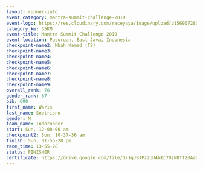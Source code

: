 ```yaml
---
layout: runner-info 
event_category: mantra-summit-challenge-2019 
event-logo: https://res.cloudinary.com/raceyaya/image/upload/v1569072809/logo/mantra-image_segrbx.jpg
category_km: 35KM 
event-title: Mantra Summit Challenge 2019 
event-location: Pasuruan, East Java, Indonesia 
checkpoint-name2: Mbah Kamad (T2) 
checkpoint-name3: 
checkpoint-name4: 
checkpoint-name5: 
checkpoint-name6: 
checkpoint-name7: 
checkpoint-name8: 
checkpoint-name9: 
overall_rank: 78
gender_rank: 67
bib: 600
first_name: Waris
last_name: Soetrisno
gender: M
team_name: Indorunner
start: Sun, 12-00-00 am
checkpoint2: Sun, 10-37-36 am
finish: Sun, 01-55-28 pm
race_time: 13-55-28
status: FINISHER
certificate: https://drive.google.com/file/d/1gJBJPz2UU4bIc7OjNDTf20AaUJKChwXt/view?usp=sharing
---
```

